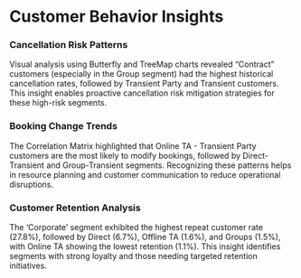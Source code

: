 # Customer Behavior Insights

### Cancellation Risk Patterns
Visual analysis using Butterfly and TreeMap charts revealed “Contract” customers (especially in the Group segment) had the highest historical cancellation rates, followed by Transient Party and Transient customers. This insight enables proactive cancellation risk mitigation strategies for these high-risk segments.

### Booking Change Trends
The Correlation Matrix highlighted that Online TA - Transient Party customers are the most likely to modify bookings, followed by Direct-Transient and Group-Transient segments. Recognizing these patterns helps in resource planning and customer communication to reduce operational disruptions.

### Customer Retention Analysis
The ‘Corporate’ segment exhibited the highest repeat customer rate (27.8%), followed by Direct (6.7%), Offline TA (1.6%), and Groups (1.5%), with Online TA showing the lowest retention (1.1%). This insight identifies segments with strong loyalty and those needing targeted retention initiatives.
